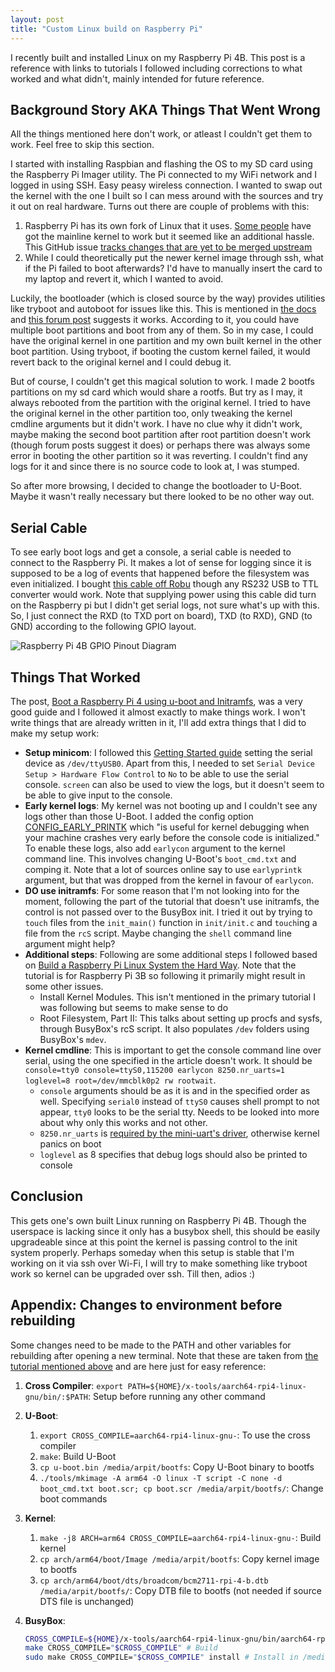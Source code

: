 ```yaml
---
layout: post
title: "Custom Linux build on Raspberry Pi"
---
```


I recently built and installed Linux on my Raspberry Pi 4B. This post is a reference with links to tutorials I followed including corrections to what worked and what didn't, mainly intended for future reference.

## Background Story AKA Things That Went Wrong

All the things mentioned here don't work, or atleast I couldn't get them to work. Feel free to skip this section.

I started with installing Raspbian and flashing the OS to my SD card using the Raspberry Pi Imager utility. The Pi connected to my WiFi network and I logged in using SSH. Easy peasy wireless connection. I wanted to swap out the kernel with the one I built so I can mess around with the sources and try it out on real hardware. Turns out there are couple of problems with this:

1. Raspberry Pi has its own fork of Linux that it uses. [Some people](https://forums.raspberrypi.com/viewtopic.php?t=357536) have got the mainline kernel to work but it seemed like an additional hassle. This GitHub issue [tracks changes that are yet to be merged upstream](https://github.com/lategoodbye/rpi-zero/issues/43)
2. While I could theoretically put the newer kernel image through ssh, what if the Pi failed to boot afterwards? I'd have to manually insert the card to my laptop and revert it, which I wanted to avoid.

Luckily, the bootloader (which is closed source by the way) provides utilities like tryboot and autoboot for issues like this. This is mentioned in [the docs](https://www.raspberrypi.com/documentation/computers/config_txt.html#the-tryboot-filter) and [this forum post](https://forums.raspberrypi.com/viewtopic.php?t=341372) suggests it works. According to it, you could have multiple boot partitions and boot from any of them. So in my case, I could have the original kernel in one partition and my own built kernel in the other boot partition. Using tryboot, if booting the custom kernel failed, it would revert back to the original kernel and I could debug it.

But of course, I couldn't get this magical solution to work. I made 2 bootfs partitions on my sd card which would share a rootfs. But try as I may, it always rebooted from the partition with the original kernel. I tried to have the original kernel in the other partition too, only tweaking the kernel cmdline arguments but it didn't work. I have no clue why it didn't work, maybe making the second boot partition after root partition doesn't work (though forum posts suggest it does) or perhaps there was always some error in booting the other partition so it was reverting. I couldn't find any logs for it and since there is no source code to look at, I was stumped.

So after more browsing, I decided to change the bootloader to U-Boot. Maybe it wasn't really necessary but there looked to be no other way out.

## Serial Cable

To see early boot logs and get a console, a serial cable is needed to connect to the Raspberry Pi. It makes a lot of sense for logging since it is supposed to be a log of events that happened before the filesystem was even initialized. I bought [this cable off Robu](https://robu.in/product/pl2303-ta-download-cable-usb-ttl-rs232-module-usb-serial/) though any RS232 USB to TTL converter would work. Note that supplying power using this cable did turn on the Raspberry pi but I didn't get serial logs, not sure what's up with this. So, I just connect the RXD (to TXD port on board), TXD (to RXD), GND (to GND) according to the following GPIO layout.

![Raspberry Pi 4B GPIO Pinout Diagram](https://www.raspberrypi.com/documentation/computers/images/GPIO-Pinout-Diagram-2.png)

## Things That Worked

The post, [Boot a Raspberry Pi 4 using u-boot and Initramfs](https://hechao.li/2021/12/20/Boot-Raspberry-Pi-4-Using-uboot-and-Initramfs/), was a very good guide and I followed it almost exactly to make things work. I won't write things that are already written in it, I'll add extra things that I did to make my setup work:

- **Setup minicom**: I followed this [Getting Started guide](https://wiki.emacinc.com/wiki/Getting_Started_With_Minicom) setting the serial device as `/dev/ttyUSB0`. Apart from this, I needed to set `Serial Device Setup > Hardware Flow Control` to `No` to be able to use the serial console. `screen` can also be used to view the logs, but it doesn't seem to be able to give input to the console.
- **Early kernel logs**: My kernel was not booting up and I couldn't see any logs other than those U-Boot. I added the config option [CONFIG_EARLY_PRINTK](https://cateee.net/lkddb/web-lkddb/EARLY_PRINTK.html) which "is useful for kernel debugging when your machine crashes very early before the console code is initialized." To enable these logs, also add `earlycon` argument to the kernel command line. This involves changing U-Boot's `boot_cmd.txt` and comping it. Note that a lot of sources online say to use `earlyprintk` argument, but that was dropped from the kernel in favour of `earlycon`.
- **DO use initramfs**: For some reason that I'm not looking into for the moment, following the part of the tutorial that doesn't use initramfs, the control is not passed over to the BusyBox init. I tried it out by trying to `touch` files from the `init_main()` function in `init/init.c` and `touch`ing a file from the `rcS` script. Maybe changing the `shell` command line argument might help?
- **Additional steps**: Following are some additional steps I followed based on [Build a Raspberry Pi Linux System the Hard Way](https://rickcarlino.com/2021/build-a-raspbery-pi-linux-system-the-hard-way.html). Note that the tutorial is for Raspberry Pi 3B so following it primarily might result in some other issues.
  - Install Kernel Modules. This isn't mentioned in the primary tutorial I was following but seems to make sense to do
  - Root Filesystem, Part II: This talks about setting up procfs and sysfs, through BusyBox's rcS script. It also populates `/dev` folders using BusyBox's `mdev`.
- **Kernel cmdline**: This is important to get the console command line over serial, using the one specified in the article doesn't work. It should be `console=tty0 console=ttyS0,115200 earlycon 8250.nr_uarts=1 loglevel=8 root=/dev/mmcblk0p2 rw rootwait`.
  - `console` arguments should be as it is and in the specified order as well. Specifying `serial0` instead of `ttyS0` causes shell prompt to not appear, `tty0` looks to be the serial tty. Needs to be looked into more about why only this works and not other.
  - `8250.nr_uarts` is [required by the mini-uart's driver](https://forums.raspberrypi.com/viewtopic.php?t=246215#p1659905), otherwise kernel panics on boot
  - `loglevel` as 8 specifies that debug logs should also be printed to console

## Conclusion

This gets one's own built Linux running on Raspberry Pi 4B. Though the userspace is lacking since it only has a busybox shell, this should be easily upgradeable since at this point the kernel is passing control to the init system properly. Perhaps someday when this setup is stable that I'm working on it via ssh over Wi-Fi, I will try to make something like tryboot work so kernel can be upgraded over ssh. Till then, adios :)

## Appendix: Changes to environment before rebuilding

Some changes need to be made to the PATH and other variables for rebuilding after opening a new terminal. Note that these are taken from [the tutorial mentioned above](https://hechao.li/2021/12/20/Boot-Raspberry-Pi-4-Using-uboot-and-Initramfs/) and are here just for easy reference:

1. **Cross Compiler**: `export PATH=${HOME}/x-tools/aarch64-rpi4-linux-gnu/bin/:$PATH`: Setup before running any other command
2. **U-Boot**:
   1. `export CROSS_COMPILE=aarch64-rpi4-linux-gnu-`: To use the cross compiler
   2. `make`: Build U-Boot
   3. `cp u-boot.bin /media/arpit/bootfs`: Copy U-Boot binary to bootfs
   4. `./tools/mkimage -A arm64 -O linux -T script -C none -d boot_cmd.txt boot.scr; cp boot.scr /media/arpit/bootfs/`: Change boot commands
3. **Kernel**:
   1. `make -j8 ARCH=arm64 CROSS_COMPILE=aarch64-rpi4-linux-gnu-`: Build kernel
   2. `cp arch/arm64/boot/Image /media/arpit/bootfs`: Copy kernel image to bootfs
   3. `cp arch/arm64/boot/dts/broadcom/bcm2711-rpi-4-b.dtb /media/arpit/bootfs/`: Copy DTB file to bootfs (not needed if source DTS file is unchanged)
4. **BusyBox**:

   ```sh
   CROSS_COMPILE=${HOME}/x-tools/aarch64-rpi4-linux-gnu/bin/aarch64-rpi4-linux-gnu-
   make CROSS_COMPILE="$CROSS_COMPILE" # Build
   sudo make CROSS_COMPILE="$CROSS_COMPILE" install # Install in /media/arpit/rootfs, sudo since it's owned by root
   ```

